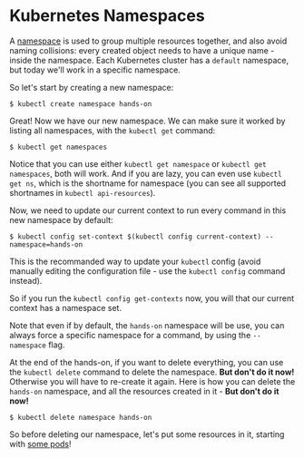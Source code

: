 # Kubernetes Namespaces

A [namespace](https://kubernetes.io/docs/concepts/overview/working-with-objects/namespaces/) is used to group multiple resources together, and also avoid naming collisions: every created object needs to have a unique name - inside the namespace. Each Kubernetes cluster has a `default` namespace, but today we'll work in a specific namespace.

So let's start by creating a new namespace:

```
$ kubectl create namespace hands-on
```

Great! Now we have our new namespace. We can make sure it worked by listing all namespaces, with the `kubectl get` command:

```
$ kubectl get namespaces
```

Notice that you can use either `kubectl get namespace` or `kubectl get namespaces`, both will work. And if you are lazy, you can even use `kubectl get ns`, which is the shortname for namespace (you can see all supported shortnames in `kubectl api-resources`).

Now, we need to update our current context to run every command in this new namespace by default:

```
$ kubectl config set-context $(kubectl config current-context) --namespace=hands-on
```

This is the recommanded way to update your `kubectl` config (avoid manually editing the configuration file - use the `kubectl config` command instead).

So if you run the `kubectl config get-contexts` now, you will that our current context has a namespace set.

Note that even if by default, the `hands-on` namespace will be use, you can always force a specific namespace for a command, by using the `--namespace` flag.

At the end of the hands-on, if you want to delete everything, you can use the `kubectl delete` command to delete the namespace. **But don't do it now!** Otherwise you will have to re-create it again. Here is how you can delete the `hands-on` namespace, and all the resources created in it - **But don't do it now!**

```
$ kubectl delete namespace hands-on
```

So before deleting our namespace, let's put some resources in it, starting with [some pods](../pod/README.md)!
